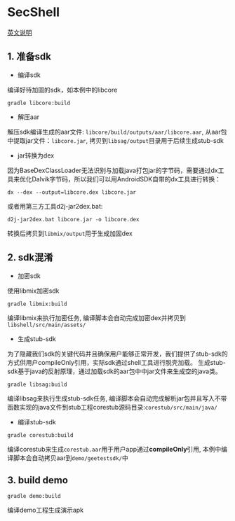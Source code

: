 # SecShell

[英文说明](README.md "英文")

## 1. 准备sdk

- 编译sdk

编译好待加固的sdk，如本例中的libcore

```
gradle libcore:build
```

- 解压aar

解压sdk编译生成的aar文件: `libcore/build/outputs/aar/libcore.aar`, 从aar包中提取jar文件：`libcore.jar`, 拷贝到`libsag/output`目录用于后续生成stub-sdk

- jar转换为dex

因为BaseDexClassLoader无法识别与加载java打包jar的字节码，需要通过dx工具来优化Dalvik字节码，所以我们可以用AndroidSDK自带的dx工具进行转换：

```
dx --dex --output=libcore.dex libcore.jar
```

或者用第三方工具d2j-jar2dex.bat:

```
d2j-jar2dex.bat libcore.jar -o libcore.dex
```

转换后拷贝到`libmix/output`用于生成加固dex

## 2. sdk混淆

- 加密sdk

 使用libmix加密sdk

```
gradle libmix:build
```

编译libmix来执行加密任务, 编译脚本会自动完成加密dex并拷贝到`libshell/src/main/assets/`


- 生成stub-sdk

为了隐藏我们sdk的关键代码并且确保用户能够正常开发，我们提供了stub-sdk的方式供用户compileOnly引用，实际sdk通过shell工具进行脱壳加载。
生成stub-sdk基于java的反射原理，通过加载sdk的aar包中中jar文件来生成空的java类。

```
gradle libsag:build
```

编译libsag来执行生成stub-sdk任务, 编译脚本会自动完成解析jar包并且写入不带函数实现的java文件到stub工程corestub源码目录:`corestub/src/main/java/`

- 编译stub-sdk

```
gradle corestub:build
```

编译corestub来生成`corestub.aar`用于用户app通过**compileOnly**引用, 本例中编译脚本会自动拷贝aar到`demo/geetestsdk/`中

## 3. build demo

```
gradle demo:build
```

编译demo工程生成演示apk
